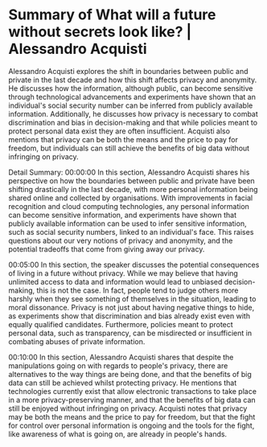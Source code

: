 # Summary of What will a future without secrets look like? | Alessandro Acquisti

Alessandro Acquisti explores the shift in boundaries between public and private in the last decade and how this shift affects privacy and anonymity. He discusses how the information, although public, can become sensitive through technological advancements and experiments have shown that an individual's social security number can be inferred from publicly available information. Additionally, he discusses how privacy is necessary to combat discrimination and bias in decision-making and that while policies meant to protect personal data exist they are often insufficient. Acquisti also mentions that privacy can be both the means and the price to pay for freedom, but individuals can still achieve the benefits of big data without infringing on privacy.

Detail Summary: 
00:00:00
In this section, Alessandro Acquisti shares his perspective on how the boundaries between public and private have been shifting drastically in the last decade, with more personal information being shared online and collected by organisations. With improvements in facial recognition and cloud computing technologies, any personal information can become sensitive information, and experiments have shown that publicly available information can be used to infer sensitive information, such as social security numbers, linked to an individual's face. This raises questions about our very notions of privacy and anonymity, and the potential tradeoffs that come from giving away our privacy.

00:05:00
In this section, the speaker discusses the potential consequences of living in a future without privacy. While we may believe that having unlimited access to data and information would lead to unbiased decision-making, this is not the case. In fact, people tend to judge others more harshly when they see something of themselves in the situation, leading to moral dissonance. Privacy is not just about having negative things to hide, as experiments show that discrimination and bias already exist even with equally qualified candidates. Furthermore, policies meant to protect personal data, such as transparency, can be misdirected or insufficient in combating abuses of private information.

00:10:00
In this section, Alessandro Acquisti shares that despite the manipulations going on with regards to people's privacy, there are alternatives to the way things are being done, and that the benefits of big data can still be achieved whilst protecting privacy. He mentions that technologies currently exist that allow electronic transactions to take place in a more privacy-preserving manner, and that the benefits of big data can still be enjoyed without infringing on privacy. Acquisti notes that privacy may be both the means and the price to pay for freedom, but that the fight for control over personal information is ongoing and the tools for the fight, like awareness of what is going on, are already in people's hands.

